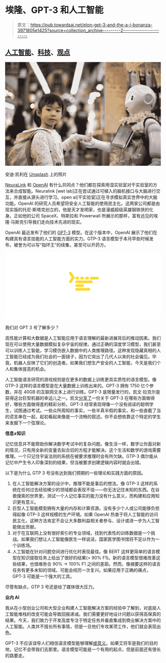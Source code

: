 # 埃隆、GPT-3 和人工智能

> 原文：<https://pub.towardsai.net/elon-gpt-3-and-the-a-i-bonanza-3971805e1425?source=collection_archive---------2----------------------->

## [人工智能](https://towardsai.net/p/category/artificial-intelligence)、[科技](https://towardsai.net/p/category/technology)、[观点](https://towardsai.net/p/category/opinion)

![](img/3fcc07c28335477205025c76de7f39f9.png)

安迪·凯利在 [Unsplash](https://unsplash.com?utm_source=medium&utm_medium=referral) 上的照片

[NeuraLink](https://www.neuralink.com/) 和 [OpenAI](https://openai.com/) 有什么共同点？他们都在探索用湿实验室对干实验室的方法来合成智能。Neuralink [wet lab]正在尝试通过可植入的脑机接口与大脑进行交互，并直接从源头进行学习。open ai[干实验室]正在寻求模拟真实世界中的大脑功能。OpenAI 的研究人员希望将安全人工智能的使用民主化。这两家公司都是由现实版的托尼·斯塔克创立的，他是天才发明家，也是漫威超级英雄钢铁侠的化身。正如他的公司 SpaceX、特斯拉和 Powerwall 所展示的那样，富有远见的埃隆·马斯克引导我们走向技术先进的现实。

OpenAI 最近发布了他们的 [GPT-3](https://openai.com/blog/openai-api/) 模型。在这个版本中，OpenAI 展示了他们在构建具有语言技能的人工智能方面的实力。GTP-3 语言模型于本月早些时候发布，被誉为可以写“指环王”的续集，甚至可以开药方。

![](img/016a5c427aef3523dd85e0d15de6dcb6.png)

我们对 GPT 3 号了解多少？

高性能计算和大数据是人工智能应用于语言理解的最新进展背后的推动因素。我们现在可以使用大量数据模拟复杂宇宙的规律。通过正确的深度学习模型，我们甚至可以训练人工智能，学习模仿嵌入数据中的人类推理路径。这种发现隐藏真相的人工智能已经成为我们社会的一面镜子，因为它突出了几代人以来的社会偏见。毕竟，机器人反映了它们的创造者。如果我们想生产安全的人工智能，今天是我们个人和集体提高的机会。

人工智能语言研究的游戏规则是在更多的数据上训练更具实质性的语言模型。像 GTP-3 这样的语言模型是在大量数据上训练出来的。GPT-3 拥有 1750 亿个参数，并在 40GB 的互联网文本上进行训练。GPT-3 是限量发行的，凯文·拉克尔是获得这台巨型机器的幸运儿之一。凯文[分享了](https://lacker.io/ai/2020/07/06/giving-gpt-3-a-turing-test.html)一份关于 GPT-3 在哪些方面做得好，哪些方面做得差的精彩分析。GPT-3 经常表现得像一个没有阅读的聪明学生，试图通过考试。一些众所周知的事实，一些半真半假的事实，和一些直截了当的谎言串在一起，起初看起来像是一个流畅的叙述。你不会想依靠这个特定的学生来发掘下一个弦理论。

**信息≠知识**

记忆信息并不能帮助你解决数学考试中的复杂问题。像生活一样，数学让你面对新的情况，只有用全新的变量去拟合旧的方程才能解决。这个生活和数学的游戏需要推理。一个只记住宇宙法则的系统在被要求推理时会有所欠缺。GTP-3 偶尔能从记忆中产生令人印象深刻的结果，但当被要求创建逻辑内容时就会出错。

以下是为什么 GTP 3 号没有达到我们预期的一些理论和实践方面的原因。

1.  在人工智能解决方案的设计中，推理不能是事后的想法。像 GTP-3 这样的系统在任何过去经验稀少的领域都会表现不佳——你无法记住未知的东西。在谷歌搜索的世界里，测试一个人记忆事实的能力没有什么意义，而构建和应用知识更有意义。
2.  巨型人工智能模型拥有大量的内存和计算资源。没有多少个人或公司能够负担得起像 GTP-3 这样规模的生产环境。如果 OpenAI 热衷于将人工智能的访问民主化，这种方法肯定不会让大多数利益相关者参与、设计或进一步为人工智能做出贡献。
3.  对于在互联网上没有很好索引的专业领域，找到代表性的训练数据是一个挑战。如果我们想让人工智能像医生一样说话，国家医学图书馆将不足以作为一个训练场。
4.  人工智能在针对问题空间进行优化时表现最佳。像 BERT 这样更简单的语言模型在知识提取任务上给出了很好的结果(> 90% F1)。新的语言模型很难改善这些结果，也很难弥合 90% -> 100% F1 之间的差距。然而，像摘要这样的语言任务有更多未知的领域，可能会经历一次复兴。如果应用于正确的痛点，GPT-3 可能是一个强大的工具。

尽管有缺点，GTP 3 号还是给了媒体很大压力。

**业内 AI**

我从在小型创业公司和大型企业构建人工智能解决方案的经验中了解到，对底层人工智能堆栈的改变可能会导致回报递减。我们需要更好地设计问题以获得高保真的结果。今天，我们致力于开发高度专注于特定任务并垂直集成到商业解决方案中的人工智能。人类并不擅长所有事情，但是一旦他们专攻某项工作，他们就会表现出色。

GPT-3 不应该误导人们相信语言模型能够理解[或意义](https://www.aclweb.org/anthology/2020.acl-main.463.pdf)。如果艾将军是我们的目的地，记忆不会带我们去那里。语言模型可能是一个有用的起点，但是前面还有很长的路要走。